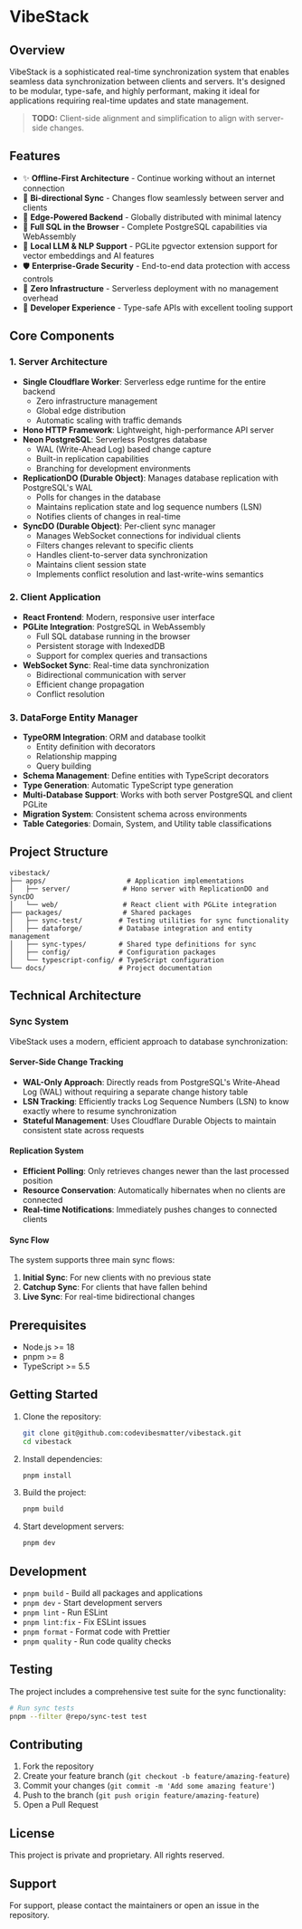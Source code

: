 # VibeStack

## Overview

VibeStack is a sophisticated real-time synchronization system that enables seamless data synchronization between clients and servers. It's designed to be modular, type-safe, and highly performant, making it ideal for applications requiring real-time updates and state management.

> **TODO:** Client-side alignment and simplification to align with server-side changes.

## Features

- ✨ **Offline-First Architecture** - Continue working without an internet connection
- 🔄 **Bi-directional Sync** - Changes flow seamlessly between server and clients
- 🚀 **Edge-Powered Backend** - Globally distributed with minimal latency
- 💾 **Full SQL in the Browser** - Complete PostgreSQL capabilities via WebAssembly
- 🧠 **Local LLM & NLP Support** - PGLite pgvector extension support for vector embeddings and AI features
- 🛡️ **Enterprise-Grade Security** - End-to-end data protection with access controls
- 🔌 **Zero Infrastructure** - Serverless deployment with no management overhead
- 🧰 **Developer Experience** - Type-safe APIs with excellent tooling support


## Core Components

### 1. Server Architecture

- **Single Cloudflare Worker**: Serverless edge runtime for the entire backend
  - Zero infrastructure management
  - Global edge distribution
  - Automatic scaling with traffic demands
- **Hono HTTP Framework**: Lightweight, high-performance API server
- **Neon PostgreSQL**: Serverless Postgres database
  - WAL (Write-Ahead Log) based change capture
  - Built-in replication capabilities
  - Branching for development environments
- **ReplicationDO (Durable Object)**: Manages database replication with PostgreSQL's WAL
  - Polls for changes in the database
  - Maintains replication state and log sequence numbers (LSN)
  - Notifies clients of changes in real-time
- **SyncDO (Durable Object)**: Per-client sync manager
  - Manages WebSocket connections for individual clients
  - Filters changes relevant to specific clients
  - Handles client-to-server data synchronization
  - Maintains client session state
  - Implements conflict resolution and last-write-wins semantics

### 2. Client Application

- **React Frontend**: Modern, responsive user interface
- **PGLite Integration**: PostgreSQL in WebAssembly
  - Full SQL database running in the browser
  - Persistent storage with IndexedDB
  - Support for complex queries and transactions
- **WebSocket Sync**: Real-time data synchronization
  - Bidirectional communication with server
  - Efficient change propagation
  - Conflict resolution

### 3. DataForge Entity Manager

- **TypeORM Integration**: ORM and database toolkit
  - Entity definition with decorators
  - Relationship mapping
  - Query building
- **Schema Management**: Define entities with TypeScript decorators
- **Type Generation**: Automatic TypeScript type generation
- **Multi-Database Support**: Works with both server PostgreSQL and client PGLite
- **Migration System**: Consistent schema across environments
- **Table Categories**: Domain, System, and Utility table classifications

## Project Structure

```
vibestack/
├── apps/                    # Application implementations
│   ├── server/             # Hono server with ReplicationDO and SyncDO
│   └── web/                # React client with PGLite integration
├── packages/               # Shared packages
│   ├── sync-test/         # Testing utilities for sync functionality
│   ├── dataforge/         # Database integration and entity management
│   ├── sync-types/        # Shared type definitions for sync
│   ├── config/            # Configuration packages
│   └── typescript-config/ # TypeScript configuration
└── docs/                  # Project documentation
```

## Technical Architecture

### Sync System

VibeStack uses a modern, efficient approach to database synchronization:

#### Server-Side Change Tracking

- **WAL-Only Approach**: Directly reads from PostgreSQL's Write-Ahead Log (WAL) without requiring a separate change history table
- **LSN Tracking**: Efficiently tracks Log Sequence Numbers (LSN) to know exactly where to resume synchronization
- **Stateful Management**: Uses Cloudflare Durable Objects to maintain consistent state across requests

#### Replication System

- **Efficient Polling**: Only retrieves changes newer than the last processed position
- **Resource Conservation**: Automatically hibernates when no clients are connected
- **Real-time Notifications**: Immediately pushes changes to connected clients

#### Sync Flow

The system supports three main sync flows:
1. **Initial Sync**: For new clients with no previous state
2. **Catchup Sync**: For clients that have fallen behind
3. **Live Sync**: For real-time bidirectional changes

## Prerequisites

- Node.js >= 18
- pnpm >= 8
- TypeScript >= 5.5

## Getting Started

1. Clone the repository:
   ```bash
   git clone git@github.com:codevibesmatter/vibestack.git
   cd vibestack
   ```

2. Install dependencies:
   ```bash
   pnpm install
   ```

3. Build the project:
   ```bash
   pnpm build
   ```

4. Start development servers:
   ```bash
   pnpm dev
   ```

## Development

- `pnpm build` - Build all packages and applications
- `pnpm dev` - Start development servers
- `pnpm lint` - Run ESLint
- `pnpm lint:fix` - Fix ESLint issues
- `pnpm format` - Format code with Prettier
- `pnpm quality` - Run code quality checks

## Testing

The project includes a comprehensive test suite for the sync functionality:

```bash
# Run sync tests
pnpm --filter @repo/sync-test test
```

## Contributing

1. Fork the repository
2. Create your feature branch (`git checkout -b feature/amazing-feature`)
3. Commit your changes (`git commit -m 'Add some amazing feature'`)
4. Push to the branch (`git push origin feature/amazing-feature`)
5. Open a Pull Request

## License

This project is private and proprietary. All rights reserved.

## Support

For support, please contact the maintainers or open an issue in the repository. 